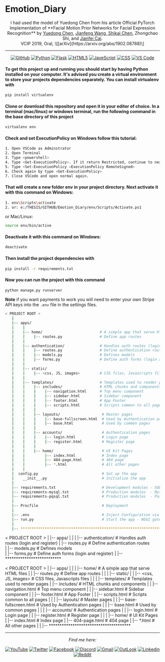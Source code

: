 # Emotion_Diary

<p align="center">
    I had used the model of Yuedong Chen from his article Official PyTorch Implementation of **Facial Motion Prior Networks for Facial Expression Recognition** by <a href="https://donydchen.github.io">Yuedong Chen</a>, <a href="https://jianfeng1991.github.io/personal">Jianfeng Wang, <a href="https://www.researchgate.net/profile/Shikai_Chen3">Shikai Chen</a>, Zhongchao Shi, and <a href="https://www.ntu.edu.sg/home/asjfcai/">Jianfei Cai</a>. 
<br>VCIP 2019, Oral, \[[arXiv](https://arxiv.org/abs/1902.08788)\]
 
</p>

---

<div align="center">
<a href="https://www.youtube.com/channel/UCzRuHTZpfoag9ky3P0UCFgg" target="_blank"><img src="https://img.shields.io/badge/github-%23121011.svg?style=for-the-badge&logo=github&logoColor=white" alt="GitHub"></a>
<a href="https://www.youtube.com/channel/UCzRuHTZpfoag9ky3P0UCFgg" target="_blank"><img src="https://img.shields.io/badge/python-3670A0?style=for-the-badge&logo=python&logoColor=ffdd54" alt="Python"></a>
<a href="https://www.youtube.com/channel/UCzRuHTZpfoag9ky3P0UCFgg" target="_blank"><img src="https://img.shields.io/badge/flask-%23000.svg?style=for-the-badge&logo=flask&logoColor=white" alt="Flask"></a>
<a href="https://www.twitter.com/mercy_thuyle" target="_blank"><img src="https://img.shields.io/badge/html5-%23E34F26.svg?style=for-the-badge&logo=html5&logoColor=white" alt="HTML5"></a>
<a href="https://www.facebook.com/Mercy.ThuyLe" target="_blank"><img src="https://img.shields.io/badge/javascript-%23323330.svg?style=for-the-badge&logo=javascript&logoColor=%23F7DF1" alt="JaveScript"></a>
<a href="https://www.facebook.com/Mercy.ThuyLe" target="_blank"><img src="https://img.shields.io/badge/css3-%231572B6.svg?style=for-the-badge&logo=css3&logoColor=white" alt="CSS"></a>
<a href="https://www.facebook.com/Mercy.ThuyLe" target="_blank"><img src="https://img.shields.io/badge/Visual%20Studio%20Code-0078d7.svg?style=for-the-badge&logo=visual-studio-code&logoColor=white" alt="VS Code"></a>
</div>

#### To get this project up and running you should start by having Python installed on your computer. It's advised you create a virtual environment to store your projects dependencies separately. You can install virtualenv with

``` sh
pip install virtualenv
```

#### Clone or download this repository and open it in your editor of choice. In a terminal (mac/linux) or windows terminal, run the following command in the base directory of this project

``` sh
virtualenv env
```

#### Check and set ExecutionPolicy on Windows follow this tutorial:
``` sh
1. Open VSCode as Adminstrator
2. Open Terminal
3. Type <powershell>
4. Type <Get-ExecutionPolicy>. If it return Restricted, continue to next step
5. Type <Set-ExecutionPolicy –ExecutionPolicy RemoteSigned>
6. Check again by type <Get-ExecutionPolicy>
7. Close VSCode and open normal again.
```

#### That will create a new folder env in your project directory. Next activate it with this command on Windows:

``` sh
1. env\Scripts\activate
2. or: e:/THESIS/GITHUB/Emotion_Diary/env/Scripts/Activate.ps1
```
or Mac/Linux:
``` sh
source env/bin/active
```

#### Deactivate it with this command on Windows:

``` sh
deactivate
```

#### Then install the project dependencies with

``` sh
pip install -r requirements.txt
```

#### Now you can run the project with this command

``` sh
python manage.py runserver
```

**Note** if you want payments to work you will need to enter your own Stripe API keys into the `.env` file in the settings files.

```bash
< PROJECT ROOT >
   |
   |-- apps/
   |    |
   |    |-- home/                          # A simple app that serve HTML files
   |    |    |-- routes.py                 # Define app routes
   |    |
   |    |-- authentication/                # Handles auth routes (login and register)
   |    |    |-- routes.py                 # Define authentication routes  
   |    |    |-- models.py                 # Defines models  
   |    |    |-- forms.py                  # Define auth forms (login and register) 
   |    |
   |    |-- static/
   |    |    |-- <css, JS, images>         # CSS files, Javascripts files
   |    |
   |    |-- templates/                     # Templates used to render pages
   |    |    |-- includes/                 # HTML chunks and components
   |    |    |    |-- navigation.html      # Top menu component
   |    |    |    |-- sidebar.html         # Sidebar component
   |    |    |    |-- footer.html          # App Footer
   |    |    |    |-- scripts.html         # Scripts common to all pages
   |    |    |
   |    |    |-- layouts/                   # Master pages
   |    |    |    |-- base-fullscreen.html  # Used by Authentication pages
   |    |    |    |-- base.html             # Used by common pages
   |    |    |
   |    |    |-- accounts/                  # Authentication pages
   |    |    |    |-- login.html            # Login page
   |    |    |    |-- register.html         # Register page
   |    |    |
   |    |    |-- home/                      # UI Kit Pages
   |    |         |-- index.html            # Index page
   |    |         |-- 404-page.html         # 404 page
   |    |         |-- *.html                # All other pages
   |    |    
   |  config.py                             # Set up the app
   |    __init__.py                         # Initialize the app
   |
   |-- requirements.txt                     # Development modules - SQLite storage
   |-- requirements-mysql.txt               # Production modules  - Mysql DMBS
   |-- requirements-pqsql.txt               # Production modules  - PostgreSql DMBS
   |
   |-- Procfile                             # Deployment
   |
   |-- .env                                 # Inject Configuration via Environment
   |-- run.py                               # Start the app - WSGI gateway
   |
   |-- ************************************************************************
```

< PROJECT ROOT >
   |
   |-- apps/
   |    |
   |    |-- authentication/     # Handles auth routes (login and register)
   |         |-- routes.py      # Define authentication routes  
   |         |-- models.py      # Defines models  
   |         |-- forms.py       # Define auth forms (login and register) 
   |
   |-- **************************

< PROJECT ROOT >
   |
   |-- apps/
   |    |
   |    |-- home/                          # A simple app that serve HTML files
   |    |    |-- routes.py                 # Define app routes
   |    |
   |    |-- static/
   |    |    |-- <css, JS, images>         # CSS files, Javascripts files
   |    |
   |    |-- templates/                     # Templates used to render pages
   |         |-- includes/                 # HTML chunks and components
   |         |    |-- navigation.html      # Top menu component
   |         |    |-- sidebar.html         # Sidebar component
   |         |    |-- footer.html          # App Footer
   |         |    |-- scripts.html         # Scripts common to all pages
   |         |
   |         |-- layouts/                   # Master pages
   |         |    |-- base-fullscreen.html  # Used by Authentication pages
   |         |    |-- base.html             # Used by common pages
   |         |
   |         |-- accounts/                  # Authentication pages
   |         |    |-- login.html            # Login page
   |         |    |-- register.html         # Register page
   |         |
   |         |-- home/                      # UI Kit Pages
   |              |-- index.html            # Index page
   |              |-- 404-page.html         # 404 page
   |              |-- *.html                # All other pages
   |
   |
   |-- **************************************

---

<div align="center">
<i>Find me here:</i><br>

<a href="https://www.youtube.com/channel/UCzRuHTZpfoag9ky3P0UCFgg" target="_blank"><img src="https://img.shields.io/badge/YouTube-%23E4405F.svg?&style=flat-square&logo=youtube&logoColor=white" alt="YouTube"></a>
<a href="https://www.twitter.com/mercy_thuyle" target="_blank"><img src="https://img.shields.io/badge/Twitter-%231877F2.svg?&style=flat-square&logo=twitter&logoColor=white" alt="Twitter"></a>
<a href="https://www.facebook.com/Mercy.ThuyLe" target="_blank"><img src="https://img.shields.io/badge/Facebook-%231877F2.svg?style=for-the-badge&logo=Facebook&logoColor=white" alt="Facebook"></a>
<a href="https://www.youtube.com/channel/UCzRuHTZpfoag9ky3P0UCFgg" target="_blank"><img src="https://img.shields.io/badge/%3CServer%3E-%237289DA.svg?style=for-the-badge&logo=discord&logoColor=white" alt="Discord"></a>
<a href="https://www.youtube.com/channel/UCzRuHTZpfoag9ky3P0UCFgg" target="_blank"><img src="https://img.shields.io/badge/Gmail-D14836?style=for-the-badge&logo=gmail&logoColor=white" alt="Gmail"></a>
<a href="https://www.youtube.com/channel/UCzRuHTZpfoag9ky3P0UCFgg" target="_blank"><img src="https://img.shields.io/badge/Microsoft_Outlook-0078D4?style=for-the-badge&logo=microsoft-outlook&logoColor=white" alt="OutLook"></a>
<a href="https://www.youtube.com/channel/UCzRuHTZpfoag9ky3P0UCFgg" target="_blank"><img src="hhttps://img.shields.io/badge/linkedin-%230077B5.svg?style=for-the-badge&logo=linkedin&logoColor=white" alt="Linkedin"></a>
<a href="https://www.youtube.com/channel/UCzRuHTZpfoag9ky3P0UCFgg" target="_blank"><img src="https://img.shields.io/badge/Reddit-FF4500?style=for-the-badge&logo=reddit&logoColor=white" alt="Reddit"></a>
</div>